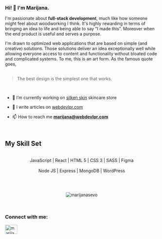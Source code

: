 <h3>Hi! 👋 I'm Marijana.</h3> 

<p>I'm passionate about <b>full-stack development</b>, much like how someone might feel about woodworking I think. It's highly rewarding in terms of bringing an idea to life and being able to say "I made this". Moreover when the end product is useful and serves a purpose.</p>

<p>I'm drawn to optimized web applications that are based on simple (and creative) solutions. Those solutions deliver an idea exceptionally well while allowing everyone access to content and functionality without bloated code and complicated systems. To me, this is an art form. As the famous quote goes, <br><br>
  <blockquote>The best design is the simplest one that works.</blockquote>
</p>



<br>

- 🔭 I’m currently working on [silken skin](https://github.com/marijanasevo/silkenskin) skincare store
- 📝 I write articles on [webdevlpr.com](https://webdevlpr.com/)

- 📫 How to reach me **marijana@webdevlpr.com**


<br>

## My Skill Set

<br>
<div align="center" dir="auto">  
<div dir="auto">JavaScript | React | HTML 5 | CSS 3 | SASS | Figma </div> 
<br>
<div dir="auto">Node JS | Express | MongoDB | WordPress</div>
</div>

<br><br>

<p align="center"><img align="center" src="https://github-readme-streak-stats.herokuapp.com/?user=marijanasevo&" alt="marijanasevo" /></p>

<br>

<h3 align="left">Connect with me:</h3>
<p align="left">
<a href="https://linkedin.com/in/marijanas" target="blank"><img align="center" src="https://raw.githubusercontent.com/rahuldkjain/github-profile-readme-generator/master/src/images/icons/Social/linked-in-alt.svg" alt="marijanas" height="30" width="40" /></a>
</p>
